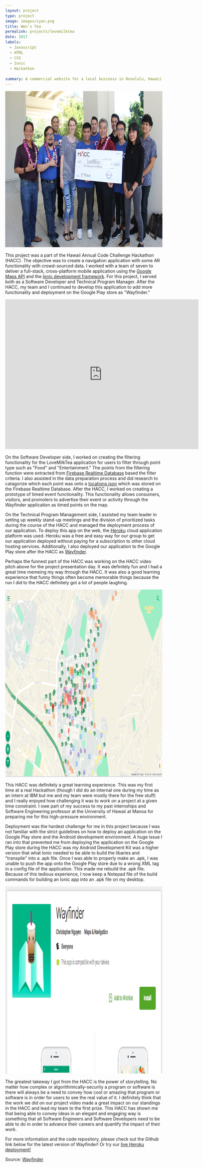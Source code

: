 ```yaml
---
layout: project
type: project
image: images/cyan.png
title: Wen's Tea
permalink: projects/lovemilktea
date: 2017
labels:
  - Javascript
  - HTML
  - CSS
  - Ionic
  - Hackathon

summary: A commercial website for a local business in Honolulu, Hawaii
---
```


<img src="/images/team.jpg" width="700" height="500" class="ui huge floated rounded image">


This project was a part of the Hawaii Annual Code Challenge Hackathon (HACC). The objective was to create a navigation application with some AR functionality with crowd-sourced data. I worked with a team of seven to deliver a full-stack, cross-platform mobile application using the [Google Maps API](https://developers.google.com/maps/) and the [Ionic development framework](https://ionicframework.com/).
For this project, I served both as a Software Developer and Technical Program Manager.
After the HACC, my team and I continued to develop this application to add more functionality and deployment on the Google Play store as "Wayfinder."  


<iframe width="620" height="480" src="https://www.youtube.com/embed/wLuSS2579hc" frameborder="0" gesture="media" allow="encrypted-media" allowfullscreen></iframe>


On the Software Developer side, I worked on creating the filtering functionality for the LoveMilkTea application for users to filter through point type such as "Food" and "Entertainment." The points from the filtering function were extracted from [Firebase Realtime Database](https://firebase.google.com/) based the filter criteria. I also assisted in the data preparation process and did research to catagorize which each point was onto a [locations.json](https://raw.githubusercontent.com/LoveMilkTea/Wayfinder/master/locations.json) which was stored on the Firebase Realtime Database.
After the HACC, I worked on creating a prototype of timed event functionality. This functionality allows consumers, visitors, and promoters to advertise their event or activity through the Wayfinder application as timed points on the map.

On the Technical Program Management side, I assisted my team leader in setting up weekly stand-up meetings and the division of prioritized tasks during the course of the HACC and managed the deployment process of our application. To deploy this app on the web, the [Heroku](https://www.heroku.com/) cloud application platform was used. Heroku was a free and easy way for our group to get our application deployed without paying for a subscription to other cloud hosting services. Additionally, I also deployed our application to the Google Play store after the HACC as [Wayfinder](https://play.google.com/store/apps/details?id=com.herokuapp.wayfinder&hl=en).

Perhaps the funnest part of the HACC was working on the HACC video pitch above for the project presentation day. It was definitely fun and I had a great time memeing my way through the HACC. It was also a good learning experience that funny things often become memorable things because the run I did to the HACC definitely got a lot of people laughing.

<img src="/images/lmt-desk.png" width="700" height="600" class="ui huge floated rounded image">


This HACC was definitely a great learning experience. This was my first time at a real Hackathon (though I did do an internal one during my time as an intern at IBM but me and my team were mostly there for the free stuff) and I really enjoyed how challenging it was to work on a project at a given time constraint. I owe part of my success to my past internships and Software Engineering professor at the University of Hawaii at Manoa for preparing me for this high-pressure environment.

Deployment was the hardest challenge for me in this project because I was not familiar with the strict guidelines on how to deploy an application on the Google Play store and the Android development environment. A huge issue I ran into that prevented me from deploying the application on the Google Play store during the HACC was my Android Development Kit was a higher version that what Ionic needed to be able to build the libaries and "transpile" into a .apk file. Once I was able to properly make an .apk, I was unable to push the app onto the Google Play store due to a wrong XML tag in a config file of the application. This made me rebuild the .apk file. Because of this tedious experience, I now keep a Notepad file of the build commands for building an Ionic app into an .apk file on my desktop.

<img src="/images/gp.png" width="700" height="600" class="ui huge floated rounded image">


The greatest takeway I got from the HACC is the power of storytelling. No matter how complex or algorithimically-security a program or software is there will always be a need to convey how cool or amazing that program or software is in order for users to see the real value of it. I definitely think that the work we did on our project video made a great impact on our standings in the HACC and lead my team to the first prize. This HACC has shown me that being able to convey ideas in an elegant and engaging way is something that all Software Engineers and Software Developers need to be able to do in order to advance their careers and quantify the impact of their work.  

For more information and the code repository, please check out the Github link below for the latest version of Wayfinder! Or try our [live Heroku deployment!](https://lovemilktea.herokuapp.com/)

Source: <a href="https://github.com/LoveMilkTea/Wayfinder"><i class="large github icon"></i>Wayfinder</a>
